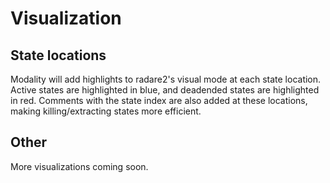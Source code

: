 # Visualization

## State locations

Modality will add highlights to radare2's visual mode at each state location. Active states are highlighted in blue, and deadended states are highlighted in red. Comments with the state index are also added at these locations, making killing/extracting states more efficient. 

## Other

More visualizations coming soon.
